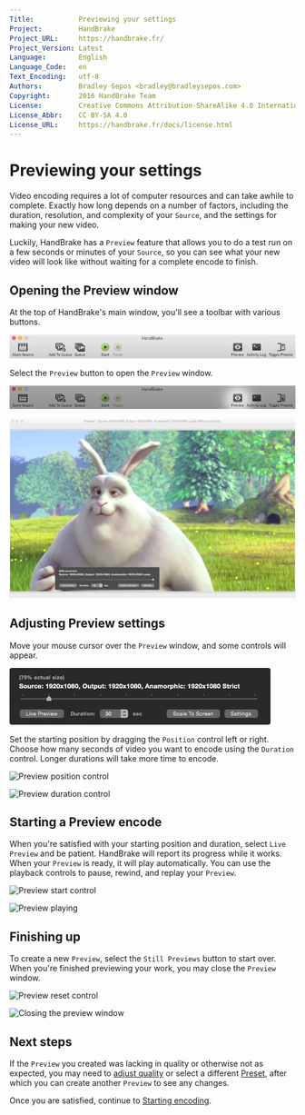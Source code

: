 ```yaml
---
Title:           Previewing your settings
Project:         HandBrake
Project_URL:     https://handbrake.fr/
Project_Version: Latest
Language:        English
Language_Code:   en
Text_Encoding:   utf-8
Authors:         Bradley Sepos <bradley@bradleysepos.com>
Copyright:       2016 HandBrake Team
License:         Creative Commons Attribution-ShareAlike 4.0 International
License_Abbr:    CC BY-SA 4.0
License_URL:     https://handbrake.fr/docs/license.html
---
```


Previewing your settings
========================

Video encoding requires a lot of computer resources and can take awhile to complete. Exactly how long depends on a number of factors, including the duration, resolution, and complexity of your `Source`, and the settings for making your new video.

Luckily, HandBrake has a `Preview` feature that allows you to do a test run on a few seconds or minutes of your `Source`, so you can see what your new video will look like without waiting for a complete encode to finish.

## Opening the Preview window

At the top of HandBrake's main window, you'll see a toolbar with various buttons.

![Main window toolbar](../images/mac/toolbar.png)

Select the `Preview` button to open the `Preview` window.

![Preview button](../images/mac/preview-button.png)

![Preview window](../images/mac/preview-window.png)

## Adjusting Preview settings

Move your mouse cursor over the `Preview` window, and some controls will appear.

![Preview controls](../images/mac/preview-controls.png)

Set the starting position by dragging the `Position` control left or right. Choose how many seconds of video you want to encode using the `Duration` control. Longer durations will take more time to encode.

![Preview position control](../images/mac/preview-controls-position.png)

![Preview duration control](../images/mac/preview-controls-duration.png)

## Starting a Preview encode

When you're satisfied with your starting position and duration, select `Live Preview` and be patient. HandBrake will report its progress while it works. When your `Preview` is ready, it will play automatically. You can use the playback controls to pause, rewind, and replay your `Preview`.

![Preview start control](../images/mac/preview-controls-start.png)

![Preview playing](../images/mac/preview-playing.png)

## Finishing up

To create a new `Preview`, select the `Still Previews` button to start over. When you're finished previewing your work, you may close the `Preview` window.

![Preview reset control](../images/mac/preview-controls-reset.png)

![Closing the preview window](../images/mac/preview-window-close.png)

## Next steps

If the `Preview` you created was lacking in quality or otherwise not as expected, you may need to [adjust quality](adjust-quality.html) or select a different [Preset](select-preset.html), after which you can create another `Preview` to see any changes.

Once you are satisfied, continue to [Starting encoding](start-encoding.html).
